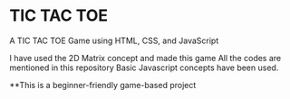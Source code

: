 # TIC TAC TOE
 A TIC TAC TOE Game using HTML, CSS, and JavaScript

I have used the 2D Matrix concept and made this game
All the codes are mentioned in this repository
Basic Javascript concepts have been used.

**This is a beginner-friendly game-based project
